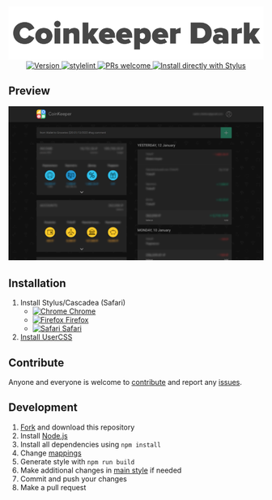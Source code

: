 <p align="center">
  <img alt="logo" src="./meta/logo.png" width="580">
  <br>
  <a href="https://github.com/VChet/coinkeeper-dark/tags">
    <img src="https://img.shields.io/github/tag/VChet/coinkeeper-dark.svg?label=version" alt="Version">
  </a>
  <a href="https://github.com/VChet/coinkeeper-dark/actions/workflows/build.yml">
    <img src="https://github.com/VChet/coinkeeper-dark/actions/workflows/build.yml/badge.svg" alt="stylelint">
  </a>
  <a href="http://makeapullrequest.com">
    <img src="https://img.shields.io/badge/PRs-welcome-brightgreen.svg" alt="PRs welcome">
  </a>
  <a href="https://github.com/VChet/coinkeeper-dark/raw/master/src/coinkeeper-dark.user.css">
    <img src="https://img.shields.io/badge/Install%20with-Stylus-00adad.svg" alt="Install directly with Stylus">
  </a>
</p>

## Preview

![Preview](./meta/preview.png)

## Installation

1. Install Stylus/Cascadea (Safari)
   - [![Chrome](https://github.com/alrra/browser-logos/raw/master/src/chrome/chrome_16x16.png) Chrome](https://chrome.google.com/webstore/detail/stylus/clngdbkpkpeebahjckkjfobafhncgmne)
   - [![Firefox](https://github.com/alrra/browser-logos/raw/master/src/firefox/firefox_16x16.png) Firefox](https://addons.mozilla.org/en-US/firefox/addon/styl-us/)
   - [![Safari](https://github.com/alrra/browser-logos/raw/master/src/safari/safari_16x16.png) Safari](https://cascadea.app/)
1. [Install UserCSS](https://github.com/VChet/coinkeeper-dark/raw/master/src/coinkeeper-dark.user.css)

## Contribute

Anyone and everyone is welcome to [contribute](https://github.com/VChet/coinkeeper-dark/pulls) and report any [issues](https://github.com/VChet/coinkeeper-dark/issues).

## Development

1. [Fork](https://github.com/VChet/coinkeeper-dark/fork) and download this repository
1. Install [Node.js](https://nodejs.org/)
1. Install all dependencies using `npm install`
1. Change [mappings](./src/mappings.js)
1. Generate style with `npm run build`
1. Make additional changes in [main style](./src/coinkeeper-dark.user.css) if needed
1. Commit and push your changes
1. Make a pull request
